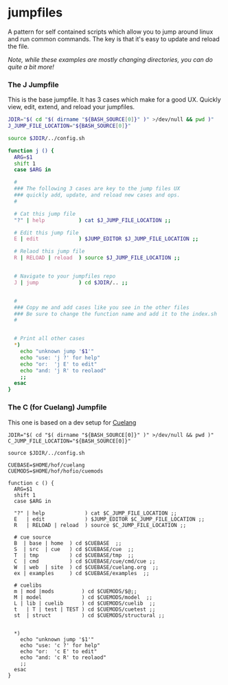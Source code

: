 # jumpfiles

A pattern for self contained scripts which allow you to jump around linux and run common commands. The key is that it's easy to update and reload the file. 

_Note, while these examples are mostly changing directories, you can do quite a bit more!_

### The J Jumpfile

This is the base jumpfile. It has 3 cases which make for a good UX.
Quickly view, edit, extend, and reload your jumpfiles.

```bash
JDIR="$( cd "$( dirname "${BASH_SOURCE[0]}" )" >/dev/null && pwd )"
J_JUMP_FILE_LOCATION="${BASH_SOURCE[0]}"

source $JDIR/../config.sh

function j () {
  ARG=$1
  shift 1
  case $ARG in

  #
  ### The following 3 cases are key to the jump files UX
  ### quickly add, update, and reload new cases and ops.
  #

  # Cat this jump file
  "?" | help           ) cat $J_JUMP_FILE_LOCATION ;;

  # Edit this jump file
  E | edit             ) $JUMP_EDITOR $J_JUMP_FILE_LOCATION ;;

  # Relaod this jump file
  R | RELOAD | reload  ) source $J_JUMP_FILE_LOCATION ;;


  # Navigate to your jumpfiles repo
  J | jump             ) cd $JDIR/.. ;;


  #
  ### Copy me and add cases like you see in the other files
  ### Be sure to change the function name and add it to the index.sh
  #


  # Print all other cases
  *)
    echo "unknown jump '$1'"
    echo "use: 'j ?' for help"
    echo "or:  'j E' to edit"
    echo "and: 'j R' to reolaod"
    ;;
  esac
}
```

### The C (for Cuelang) Jumpfile

This one is based on a dev setup for [Cuelang](https://cuelang.org)

```
JDIR="$( cd "$( dirname "${BASH_SOURCE[0]}" )" >/dev/null && pwd )"
C_JUMP_FILE_LOCATION="${BASH_SOURCE[0]}"

source $JDIR/../config.sh

CUEBASE=$HOME/hof/cuelang
CUEMODS=$HOME/hof/hofio/cuemods

function c () {
  ARG=$1
  shift 1
  case $ARG in

  "?" | help             ) cat $C_JUMP_FILE_LOCATION ;;
  E   | edit             ) $JUMP_EDITOR $C_JUMP_FILE_LOCATION ;;
  R   | RELOAD | reload  ) source $C_JUMP_FILE_LOCATION ;;

  # cue source
  B  | base | home  ) cd $CUEBASE  ;;
  S  | src  | cue   ) cd $CUEBASE/cue  ;;
  T  | tmp          ) cd $CUEBASE/tmp  ;;
  C  | cmd          ) cd $CUEBASE/cue/cmd/cue ;;
  W  | web  | site  ) cd $CUEBASE/cuelang.org  ;;
  ex | examples     ) cd $CUEBASE/examples  ;;

  # cuelibs
  m | mod |mods         ) cd $CUEMODS/$@;;
  M | model             ) cd $CUEMODS/model  ;;
  L | lib | cuelib      ) cd $CUEMODS/cuelib  ;;
  t   | T | test | TEST ) cd $CUEMODS/cuetest ;;
  st  | struct          ) cd $CUEMODS/structural ;;


  *) 
    echo "unknown jump '$1'"
    echo "use: 'c ?' for help"
    echo "or:  'c E' to edit"
    echo "and: 'c R' to reolaod"
    ;;
  esac
}
```
